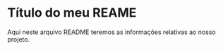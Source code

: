# Título do meu REAME 

Aqui neste arquivo README teremos as informações relativas ao nosso projeto.
